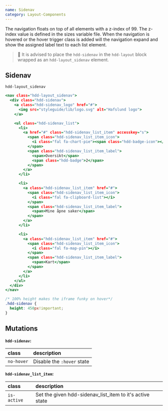 ```yaml
---
name: Sidenav
category: Layout-Components
---
```


The navigation floats on top of all elements with a z-index of 99. The z-index value is defined in the sizes variable file. When the navigation is hovered or the hover trigger class is added will the navigation expand and show the assigned label text to each list element.
>🚧 It is advised to place the `hdd-sidenav` in the `hdd-layout` block wrapped as an `hdd-layout_sidenav` element. 

## Sidenav
`hdd-layout_sidenav`

```nav.html
<nav class="hdd-layout_sidenav">
  <div class="hdd-sidenav">
    <a class="hdd-sidenav_logo" href="#">
      <img src="styleguide/lib/logo.svg" alt="Hafslund logo">
    </a>

    <ul class="hdd-sidenav_list">
      <li>
        <a href="#" class="hdd-sidenav_list_item" accesskey="s">
          <span class="hdd-sidenav_list_item_icon">
            <i class="fal fa-chart-pie"><span class="hdd-badge-icon"></span></i>
          </span>
          <span class="hdd-sidenav_list_item_label">
            <span>Oversikt</span>
            <span class="hdd-badge">2</span>
          </span>
        </a>
      </li>

      <li>
        <a class="hdd-sidenav_list_item" href="#">
          <span class="hdd-sidenav_list_item_icon">
            <i class="fal fa-clipboard-list"></i>
          </span>
          <span class="hdd-sidenav_list_item_label">
            <span>Mine åpne saker</span>
          </span>
        </a>
      </li>

      <li>
        <a class="hdd-sidenav_list_item" href="#">
          <span class="hdd-sidenav_list_item_icon">
            <i class="fal fa-map-pin"></i>
          </span>
          <span class="hdd-sidenav_list_item_label">
            <span>Kart</span>
          </span>
        </a>
      </li>
    </ul>
  </div>
</nav>
```

```nav.css hidden
/* 100% height makes the iframe funky on hover*/
.hdd-sidenav {
  height: 450px!important;
}
```

## Mutations

**`hdd-sidenav`:**

| class | description|
| :--- | :--- |
| `no-hover` | Disable the `:hover` state |

**`hdd-sidenav_list_item`:**

| class | description|
| :--- | :--- |
| `is-active` | Set the given hdd-sidenav_list_item to it's active state |


